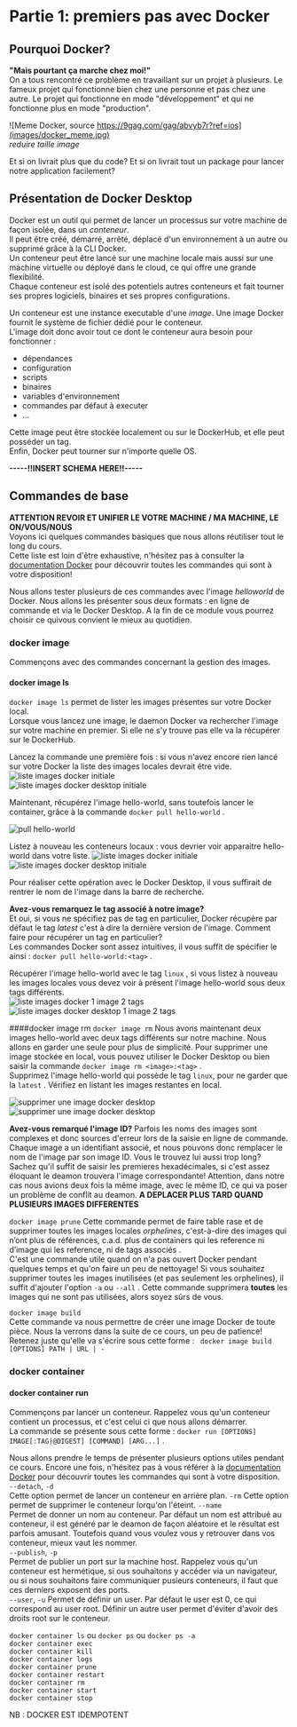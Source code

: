 # Partie 1: premiers pas avec Docker   

## Pourquoi Docker?  
**"Mais pourtant ça marche chez moi!"**  
On a tous rencontré ce problème en travaillant sur un projet à plusieurs. Le fameux projet qui fonctionne bien chez une personne et pas chez une autre.
Le projet qui fonctionne en mode "développement" et qui ne fonctionne plus en mode "production".

![Meme Docker, source https://9gag.com/gag/abvyb7r?ref=ios](images/docker_meme.jpg)  
*reduire taille image*  

Et si on livrait plus que du code? Et si on livrait tout un package pour lancer notre application facilement? 
   

## Présentation de Docker Desktop  
Docker est un outil qui permet de lancer un processus sur votre machine de façon isolée, dans un *conteneur*.    
Il peut être créé, démarré, arrêté, déplacé d'un environnement à un autre ou supprimé grâce à la CLI Docker.  
Un conteneur peut être lancé sur une machine locale mais aussi sur une machine virtuelle ou déployé dans le cloud, ce qui offre une grande flexibilité.    
Chaque conteneur est isolé des potentiels autres conteneurs et fait tourner ses propres logiciels, binaires et ses propres configurations.  

Un conteneur est une instance executable d'une *image*.
Une image Docker fournit le système de fichier dédié pour le conteneur.  
L'image doit donc avoir tout ce dont le conteneur aura besoin pour fonctionner : 
* dépendances 
* configuration
* scripts 
* binaires
* variables d'environnement
* commandes par défaut à executer
* ...  


Cette image peut être stockée localement ou sur le DockerHub, et elle peut posséder un tag.  
Enfin, Docker peut tourner sur n'importe quelle OS.

  
**-----!!INSERT SCHEMA HERE!!-----**

## Commandes de base
**ATTENTION REVOIR ET UNIFIER LE VOTRE MACHINE / MA MACHINE, LE ON/VOUS/NOUS**   
Voyons ici quelques commandes basiques que nous allons réutiliser tout le long du cours.  
Cette liste est loin d'être exhaustive, n'hésitez pas à consulter la [documentation Docker](https://docs.docker.com/) pour découvrir toutes les commandes qui sont à votre disposition!

Nous allons tester plusieurs de ces commandes avec l'image *helloworld* de Docker. Nous allons les présenter sous deux formats : en ligne de commande et via le Docker Desktop. A la fin de ce module vous pourrez choisir ce quivous convient le mieux au quotidien.  

  
### docker image 
Commençons avec des commandes concernant la gestion des images. 
#### docker image ls  

`docker image ls` permet de lister les images présentes sur votre Docker local.  
Lorsque vous lancez une image, le daemon Docker va rechercher l'image sur votre machine en premier. Si elle ne s'y trouve pas elle va la récupérer sur le DockerHub.  
  
Lancez la commande une première fois : si vous n'avez encore rien lancé sur votre Docker la liste des images locales devrait être vide.  
![liste images docker initiale](images/docker-image0-cmd.png)   
![liste images docker desktop initiale](images/docker-image0.png)   
 
Maintenant, récupérez l'image hello-world, sans toutefois lancer le container, grâce à la commande `docker pull hello-world` .

![pull hello-world](images/docker_pull_hello-world.png)  

Listez à nouveau les conteneurs locaux : vous devrier voir apparaitre hello-world dans votre liste. 
![liste images docker initiale](images/docker-image1-cmd.png)   
![liste images docker desktop initiale](images/docker-image1.png)  

Pour réaliser cette opération avec le Docker Desktop, il vous suffirait de rentrer le nom de l'image dans la barre de recherche.
  
**Avez-vous remarquez le tag associé à notre image?**  
Et oui, si vous ne spécifiez pas de tag en particulier, Docker récupère par défaut le tag *latest* c'est à dire la dernière version de l'image. Comment faire pour récupérer un tag en particulier?  
Les commandes Docker sont assez intuitives, il vous suffit de spécifier le <tag> ainsi : `docker pull hello-world:<tag>` .  

Récupérer l'image hello-world avec le tag `linux` , si vous listez à nouveau les images locales vous devez voir à présent l'image hello-world sous deux tags différents.  
![liste images docker 1 image 2 tags](images/docker-image2-cmd.png)   
![liste images docker desktop 1 image 2 tags](images/docker-image2.png)

####docker image rm 
`docker image rm` 
Nous avons maintenant deux images hello-world avec deux tags différents sur notre machine. Nous allons en garder une seule pour plus de simplicité. 
Pour supprimer une image stockée en local, vous pouvez utiliser le Docker Desktop ou bien saisir la commande `docker image rm <image>:<tag>` .  
Supprimez l'image hello-world qui possède le tag `linux`, pour ne garder que la `latest` . Vérifiez en listant les images restantes en local.  

![supprimer une image docker desktop](images/docker-image2-delete.png)   
![supprimer une image docker desktop](images/docker-image2-delete-cmd.png)   

**Avez-vous remarqué l'image ID?**
Parfois les noms des images sont complexes et donc sources d'erreur lors de la saisie en ligne de commande. Chaque image a un identifiant associé, et nous pouvons donc remplacer le nom de l'image par son image ID. 
Vous le trouvez lui aussi trop long? Sachez qu'il suffit de saisir les premieres hexadécimales, si c'est assez éloquant le deamon trouvera l'image correspondante! 
Attention, dans notre cas nous avions deux fois la même image, avec le même ID, ce qui va poser un problème de conflit au deamon. **A DEPLACER PLUS TARD QUAND PLUSIEURS IMAGES DIFFERENTES**   

`docker image prune`
Cette commande permet de faire table rase et de supprimer toutes les images locales *orphelines*, c'est-à-dire des images qui n’ont plus de références, c.a.d. plus de containers qui les reference ni d’image qui les reference, ni de tags associés .  
C'est une commande utile quand on n'a pas ouvert Docker pendant quelques temps et qu'on faire un peu de nettoyage!
Si vous souhaitez supprimer toutes les images inutilisées (et pas seulement les orphelines), il suffit d'ajouter l'option `-a` ou `--all` . Cette commande supprimera **toutes** les images qui ne sont pas utilisées, alors soyez sûrs de vous.  

   
`docker image build`  
Cette commande va nous permettre de créer une image Docker de toute pièce. Nous la verrons dans la suite de ce cours, un peu de patience! 
Retenez juste qu'elle va s'écrire sous cette forme : ` docker image build [OPTIONS] PATH | URL | -`   

### docker container  

#### docker container run  

Commençons par lancer un conteneur. Rappelez vous qu'un conteneur contient un processus, et c'est celui ci que nous allons démarrer.  
La commande se présente sous cette forme : ``docker run [OPTIONS] IMAGE[:TAG|@DIGEST] [COMMAND] [ARG...]`` .  

Nous allons prendre le temps de présenter plusieurs options utiles pendant ce cours. Encore une fois, n'hésitez pas à vous référer à la [documentation Docker](https://docs.docker.com/) pour découvrir toutes les commandes qui sont à votre disposition.   
`--detach`, `-d`  
Cette option permet de lancer un conteneur en arrière plan.
`-rm`
Cette option permet de supprimer le conteneur lorqu'on l'éteint.
`--name`  
Permet de donner un nom au conteneur. Par défaut un nom est attribué au conteneur, il est généré par le deamon de façon aléatoire et le résultat est parfois amusant. Toutefois quand vous voulez vous y retrouver dans vos conteneur, mieux vaut les nommer.  
`--publish`, `-p`  
Permet de publier un port sur la machine host. Rappelez vous qu'un conteneur est hermétique, si ous souhaitons y accéder via un navigateur, ou si nous souhaitons faire communiquer pusieurs conteneurs, il faut que ces derniers exposent des ports.  
`--user`, `-u`
Permet de définir un user. Par défaut le user est 0, ce qui correspond au user root. Définir un autre user permet d'éviter d'avoir des droits root sur le conteneur.


`docker container ls` ou `docker ps` ou `docker ps -a`  
`docker container exec`  
`docker container kill`  
`docker container logs`  
`docker container prune`  
`docker container restart`  
`docker container rm`  
`docker container start`  
`docker container stop`  


NB : DOCKER EST IDEMPOTENT